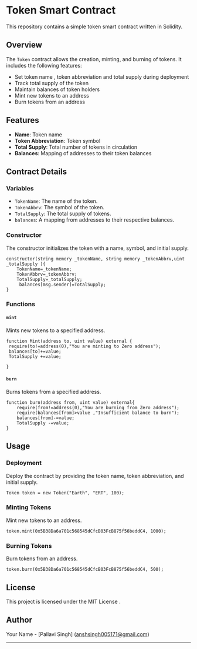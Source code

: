 
# Token Smart Contract

This repository contains a simple token smart contract written in Solidity.

## Overview

The `Token` contract allows the creation, minting, and burning of tokens. It includes the following features:
- Set token name , token abbreviation and total supply during deployment
- Track total supply of the token
- Maintain balances of token holders
- Mint new tokens to an address
- Burn tokens from an address

## Features

- **Name**: Token name
- **Token Abbreviation**: Token symbol
- **Total Supply**: Total number of tokens in circulation
- **Balances**: Mapping of addresses to their token balances

## Contract Details

### Variables

- `TokenName`: The name of the token.
- `TokenAbbrv`: The symbol of the token.
- `TotalSupply`: The total supply of tokens.
- `balances`: A mapping from addresses to their respective balances.

### Constructor

The constructor initializes the token with a name, symbol, and initial supply.

```solidity
constructor(string memory _tokenName, string memory _tokenAbbrv,uint _totalSupply ){
    TokenName=_tokenName;
    TokenAbbrv=_tokenAbbrv;
    TotalSupply=_totalSupply;
     balances[msg.sender]=TotalSupply;
}
```

### Functions

#### `mint`

Mints new tokens to a specified address.

```solidity
function Mint(address to, uint value) external {
 require(to!=address(0),"You are minting to Zero address");
 balances[to]+=value; 
 TotalSupply +=value;

}
```

#### `burn`

Burns tokens from a specified address.

```solidity
function burn(address from, uint value) external{
    require(from!=address(0),"You are burning from Zero address");
    require(balances[from]>value ,"Insufficient balance to burn");
    balances[from]-=value;
    TotalSupply -=value;
}    

```

## Usage

### Deployment

Deploy the contract by providing the token name, token abbreviation, and initial supply.

```solidity
Token token = new Token("Earth", "ERT", 100);
```

### Minting Tokens

Mint new tokens to an address.

```solidity
token.mint(0x5B38Da6a701c568545dCfcB03FcB875f56beddC4, 1000);
```

### Burning Tokens

Burn tokens from an address.

```solidity
token.burn(0x5B38Da6a701c568545dCfcB03FcB875f56beddC4, 500);
```

## License

This project is licensed under the MIT License .

## Author

Your Name - [Pallavi Singh] (anshsingh005171@gmail.com)

---

